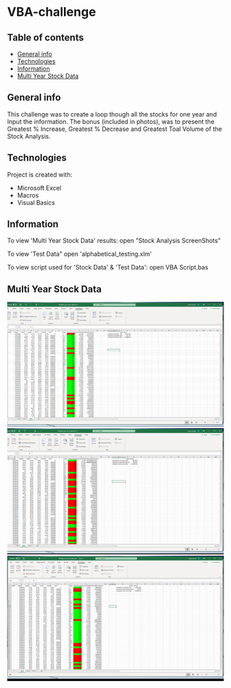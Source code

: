 # VBA-challenge
## Table of contents
* [General info](#general-info)
* [Technologies](#technologies)
* [Information](#information)
* [Multi Year Stock Data](#multi-year-stock-data)

## General info
This challenge was to create a loop though all the stocks for one year and Input the information. The bonus (included in photos), was to present the Greatest % Increase, Greatest % Decrease and Greatest Toal Volume of the Stock Analysis.
	
## Technologies
Project is created with:
* Microsoft Excel
* Macros
* Visual Basics
	
## Information
To view 'Multi Year Stock Data' results:
	open "Stock Analysis ScreenShots"

To view 'Test Data"
	open 'alphabetical_testing.xlm'

To view script used for 'Stock Data' & 'Test Data':
	open VBA Script.bas
	
## Multi Year Stock Data
![Stock 2014](Stock_Analysis_Screenshots/Stock_Analysis_2014.png)
![Stock 2015](Stock_Analysis_Screenshots/Stock_Analysis_2015.png)
![Stock 2016](Stock_Analysis_Screenshots/Stock_Analysis_2016.png)
